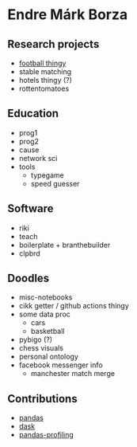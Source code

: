 # Endre Márk Borza

## Research projects
- [football thingy](/football-data-research/)
- stable matching
- hotels thingy (?)
- rottentomatoes

## Education
- prog1
- prog2
- cause
- network sci
- tools
  - typegame
  - speed guesser

## Software
- riki
- teach
- boilerplate + branthebuilder
- clpbrd

## Doodles
- misc-notebooks
- cikk getter / github actions thingy
- some data proc
  - cars
  - basketball
- pybigo (?)
- chess visuals
- personal ontology
- facebook messenger info
  - manchester match merge

## Contributions
- [pandas](https://github.com/pandas-dev/pandas/commits?author=endremborza)
- [dask](https://github.com/dask/dask/commits?author=endremborza)
- [pandas-profiling](https://github.com/pandas-profiling/pandas-profiling/commits?author=endremborza)